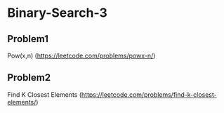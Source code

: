 # Binary-Search-3

## Problem1 
Pow(x,n) (https://leetcode.com/problems/powx-n/)



## Problem2 
Find K Closest Elements (https://leetcode.com/problems/find-k-closest-elements/)





